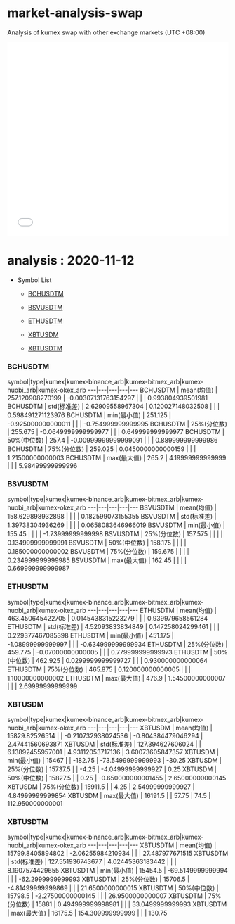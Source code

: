 # market-analysis-swap
Analysis of kumex swap with other exchange markets (UTC +08:00)

<iframe width="100%" height="440" src="./data.html" frameborder="no" border="0" scrolling="no"></iframe>

# analysis : 2020-11-12
* Symbol List

  * [BCHUSDTM](#bchusdtm)

  * [BSVUSDTM](#bsvusdtm)

  * [ETHUSDTM](#ethusdtm)

  * [XBTUSDM](#xbtusdm)

  * [XBTUSDTM](#xbtusdtm)


### BCHUSDTM

symbol|type|kumex|kumex-binance_arb|kumex-bitmex_arb|kumex-huobi_arb|kumex-okex_arb
---|---|---|---|---
BCHUSDTM | mean(均值) | 257.120908270199 | -0.00307131763154297 |  |  | 0.993804939501981
BCHUSDTM | std(标准差) | 2.62909558967304 | 0.120027148032508 |  |  | 0.598491271123976
BCHUSDTM | min(最小值) | 251.125 | -0.925000000000011 |  |  | -0.754999999999995
BCHUSDTM | 25%(分位数) | 255.675 | -0.0649999999999977 |  |  | 0.649999999999977
BCHUSDTM | 50%(中位数) | 257.4 | -0.00999999999999091 |  |  | 0.889999999999986
BCHUSDTM | 75%(分位数) | 259.025 | 0.0450000000000159 |  |  | 1.21500000000003
BCHUSDTM | max(最大值) | 265.2 | 4.19999999999999 |  |  | 5.98499999999996


### BSVUSDTM

symbol|type|kumex|kumex-binance_arb|kumex-bitmex_arb|kumex-huobi_arb|kumex-okex_arb
---|---|---|---|---
BSVUSDTM | mean(均值) | 158.629898932898 |  |  |  | 0.182599073155355
BSVUSDTM | std(标准差) | 1.39738304936269 |  |  |  | 0.0658083646966019
BSVUSDTM | min(最小值) | 155.45 |  |  |  | -1.73999999999998
BSVUSDTM | 25%(分位数) | 157.575 |  |  |  | 0.134999999999991
BSVUSDTM | 50%(中位数) | 158.175 |  |  |  | 0.185000000000002
BSVUSDTM | 75%(分位数) | 159.675 |  |  |  | 0.234999999999985
BSVUSDTM | max(最大值) | 162.45 |  |  |  | 0.669999999999987


### ETHUSDTM

symbol|type|kumex|kumex-binance_arb|kumex-bitmex_arb|kumex-huobi_arb|kumex-okex_arb
---|---|---|---|---
ETHUSDTM | mean(均值) | 463.450645422705 | 0.0145438315223279 |  |  | 0.939979658561284
ETHUSDTM | std(标准差) | 4.52093833834849 | 0.147258024299461 |  |  | 0.229377467085398
ETHUSDTM | min(最小值) | 451.175 | -1.08999999999997 |  |  | -0.634999999999934
ETHUSDTM | 25%(分位数) | 459.775 | -0.07000000000005 |  |  | 0.779999999999973
ETHUSDTM | 50%(中位数) | 462.925 | 0.0299999999999727 |  |  | 0.930000000000064
ETHUSDTM | 75%(分位数) | 465.875 | 0.120000000000005 |  |  | 1.10000000000002
ETHUSDTM | max(最大值) | 476.9 | 1.54500000000007 |  |  | 2.69999999999999


### XBTUSDM

symbol|type|kumex|kumex-binance_arb|kumex-bitmex_arb|kumex-huobi_arb|kumex-okex_arb
---|---|---|---|---
XBTUSDM | mean(均值) | 15829.82526514 |  | -0.210732938024536 | -0.804384479046294 | 2.47441560693871
XBTUSDM | std(标准差) | 127.394627606024 |  | 6.13892455957001 | 4.93112053717136 | 3.60073605847357
XBTUSDM | min(最小值) | 15467 |  | -182.75 | -73.5499999999993 | -30.25
XBTUSDM | 25%(分位数) | 15737.5 |  | -4.25 | -4.04999999999927 | 0.25
XBTUSDM | 50%(中位数) | 15827.5 |  | 0.25 | -0.650000000001455 | 2.65000000000145
XBTUSDM | 75%(分位数) | 15911.5 |  | 4.25 | 2.54999999999927 | 4.84999999999854
XBTUSDM | max(最大值) | 16191.5 |  | 57.75 | 74.5 | 112.950000000001


### XBTUSDTM

symbol|type|kumex|kumex-binance_arb|kumex-bitmex_arb|kumex-huobi_arb|kumex-okex_arb
---|---|---|---|---
XBTUSDTM | mean(均值) | 15799.8405894802 | -2.06255984210934 |  |  | 27.487977671515
XBTUSDTM | std(标准差) | 127.551936743677 | 4.02445363183442 |  |  | 8.1907574429655
XBTUSDTM | min(最小值) | 15454.5 | -69.5149999999994 |  |  | -62.2999999999993
XBTUSDTM | 25%(分位数) | 15706.5 | -4.81499999999869 |  |  | 21.6500000000015
XBTUSDTM | 50%(中位数) | 15798.5 | -2.27500000000145 |  |  | 26.9500000000007
XBTUSDTM | 75%(分位数) | 15881 | 0.494999999998981 |  |  | 33.0499999999993
XBTUSDTM | max(最大值) | 16175.5 | 154.309999999999 |  |  | 130.75

